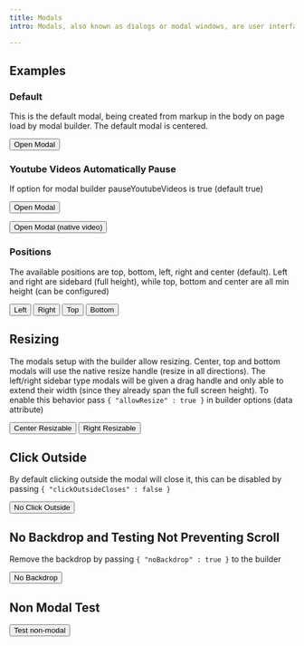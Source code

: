```yaml
---
title: Modals
intro: Modals, also known as dialogs or modal windows, are user interface elements that appear on top of the main application window. They typically have a dimmed background to draw focus to the modal itself, and often prevent users from interacting with the underlying content until the modal is closed

---
```


<h2 class="h2">Examples</h2>

<h3 class="h3">Default</h3>

This is the default modal, being created from markup in the body on page load by modal builder. The default modal is centered.

<button class="button" data-ulu-dialog-trigger="modal-id-center">Open Modal</button>

<div 
  id="modal-id-center" 
  class="wysiwyg"
  data-ulu-modal-builder='{ 
    "title" : "Test Title",
    "print" : true,
    "documentEnd" : false
  }' 
  hidden
>
  This is the modal body <button data-ulu-dialog-close>Close</button>
</div>

<h3 class="h3">Youtube Videos Automatically Pause</h3>

If option for modal builder pauseYoutubeVideos is true (default true)

<button class="button" data-ulu-dialog-trigger="modal-id-youtube">Open Modal</button>

<div 
  id="modal-id-youtube" 
  data-ulu-modal-builder='{ 
    "title" : "Test Title",
    "print" : true,
    "bodyFills" : true,
    "documentEnd" : true
  }' 
  hidden
>
  <iframe width="560" height="315" src="https://www.youtube.com/embed/y0sF5xhGreA?si=aRdiK0Xzf3zvHP_E" title="YouTube video player" frameborder="0" allow="accelerometer; autoplay; clipboard-write; encrypted-media; gyroscope; picture-in-picture; web-share" referrerpolicy="strict-origin-when-cross-origin" allowfullscreen></iframe>
</div>

<button class="button" data-ulu-dialog-trigger="modal-id-native-video">Open Modal (native video)</button>

<div 
  id="modal-id-native-video" 
  data-ulu-modal-builder='{ 
    "title" : "Test Title",
    "print" : true,
    "bodyFills" : true,
    "documentEnd" : true
  }' 
  hidden
>
  <video controls class="full-width">
    <source src="/assets/placeholder/4065947-uhd_4096_2160_25fps.mp4" type="video/mp4" />
  </video>
</div>


<h3 class="h3">Positions</h3>

The available positions are top, bottom, left, right and center (default). Left and right are sidebard (full height), while top, bottom and center are all min height (can be configured)

<button class="button" data-ulu-dialog-trigger="modal-id-left">Left</button>
<button class="button" data-ulu-dialog-trigger="modal-id-right">Right</button>
<button class="button" data-ulu-dialog-trigger="modal-id-top">Top</button>
<button class="button" data-ulu-dialog-trigger="modal-id-bottom">Bottom</button>

<div 
  id="modal-id-left" 
  class="wysiwyg"
  data-ulu-modal-builder='{ 
    "title" : "Test Title", 
    "position" : "left"
  }' 
  hidden
>
  {{ placeholder.paragraph }}
</div>
<div 
  id="modal-id-right" 
  class="wysiwyg"
  data-ulu-modal-builder='{ 
    "title" : "Test Title", 
    "position" : "right"
  }' 
  hidden
>
  {{ placeholder.paragraph }}
</div>
<div 
  id="modal-id-top" 
  class="wysiwyg crop-margins"
  data-ulu-modal-builder='{ 
    "position" : "top"
  }' 
  hidden
>
  <p>
    This is a modal without a title 
  </p>
  <p>
    <button class="button" data-ulu-dialog-close>Close</button>
  </p>
</div>
<div 
  id="modal-id-bottom" 
  class="wysiwyg crop-margins"
  data-ulu-modal-builder='{ 
    "position" : "bottom"
  }' 
  hidden
>
  <p>
    This is a modal without a title 
  </p>
  <p>
    <button class="button" data-ulu-dialog-close>Close</button>
  </p>
</div>

<h2 class="h2">Resizing</h2>

The modals setup with the builder allow resizing. Center, top and bottom modals will use the native resize handle (resize in all directions). The left/right sidebar type modals will be given a drag handle and only able to extend their width (since they already span the full screen height). To enable this behavior pass `{ "allowResize" : true }` in builder options (data attribute)


<button class="button" data-ulu-dialog-trigger="modal-id-center-resize">Center Resizable</button>
<button class="button" data-ulu-dialog-trigger="modal-id-right-resize">Right Resizable</button>

<div 
  id="modal-id-center-resize" 
  class="wysiwyg"
  data-ulu-modal-builder='{ 
    "title" : "Test Title",
    "allowResize" : true
  }' 
  hidden
>
  Test
</div>
<div 
  id="modal-id-right-resize" 
  class="wysiwyg"
  data-ulu-modal-builder='{ 
    "title" : "Test Title",
    "position" : "right",
    "allowResize" : true
  }' 
  hidden
>
  Test
</div>

<h2 class="h2">Click Outside</h2>

By default clicking outside the modal will close it, this can be disabled by passing `{ "clickOutsideCloses" : false }`

<button class="button" data-ulu-dialog-trigger="modal-id-no-outside">No Click Outside</button>

<div 
  id="modal-id-no-outside" 
  class="wysiwyg"
  data-ulu-modal-builder='{ 
    "title" : "Test Title",
    "clickOutsideCloses" : false
  }' 
  hidden
>
  Test
</div>


<h2 class="h2">No Backdrop and Testing Not Preventing Scroll</h2>

Remove the backdrop by passing  `{ "noBackdrop" : true }` to the builder


<button class="button" data-ulu-dialog-trigger="modal-id-no-backdrop">No Backdrop</button>

<div 
  id="modal-id-no-backdrop" 
  class="wysiwyg"
  data-ulu-modal-builder='{ 
    "title" : "Test Title",
    "noBackdrop" : true,
    "preventScroll" : false
  }' 
  hidden
>
  Test
</div>

<h2 class="h2">Non Modal Test</h2>


<button class="button" data-ulu-dialog-trigger="modal-id-no-nonmodal">Test non-modal</button>

<div 
  id="modal-id-no-nonmodal" 
  class="wysiwyg"
  data-ulu-modal-builder='{ 
    "title" : "Test Title",
    "position" : "bottom",
    "noBackdrop" : true,
    "nonModal" : true
  }' 
  hidden
>
  Test
</div>